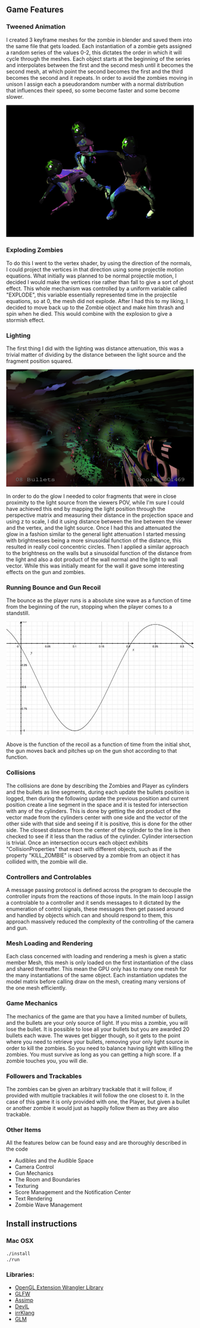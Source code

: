 
Game Features
--------
### Tweened Animation

I created 3 keyframe meshes for the zombie in blender and saved them into the same
file that gets loaded. Each instantiation of a zombie gets assigned a random
series of the values 0-2, this dictates the order in which it will cycle
through the meshes. Each object starts at the beginning of the series and
interpolates between the first and the second mesh until it becomes the second
mesh, at which point the second becomes the first and the third becomes the
second and it repeats. In order to avoid the zombies moving in unison I assign
each a pseudorandom number with a normal distribution that influences their
speed, so some become faster and some become slower.

![](resources/zombies.png)

### Exploding Zombies
To do this I went to the vertex shader, by using the direction of the normals,
I could project the vertices in that direction using some projectile motion
equations. What initially was planned to be normal projectile motion, I decided
I would make the vertices rise rather than fall to give a sort of ghost effect.
This whole mechanism was controlled by a uniform variable called "EXPLODE",
this variable essentially represented time in the projectile equations, so at
0, the mesh did not explode. After I had this to my liking, I decided to move
back up to the Zombie object and make him thrash and spin when he died. This
would combine with the explosion to give a stormish effect.

### Lighting
The first thing I did with the lighting was distance attenuation, this was a
trivial matter of dividing by the distance between the light source and the
fragment position squared.

![](resources/screenshot.png)

In order to do the glow I needed to color fragments that were
in close proximity to the light source from the viewers POV, while I'm sure
I could have achieved this end by mapping the light position through the
perspective matrix and measuring their distance in the projection space and
using z to scale, I did it using distance between the line between the viewer
and the vertex, and the light source. Once I had this and attenuated the glow in
a fashion similar to the general light attenuation I started messing with
brightnesses being a more sinusoidal function of the distance, this resulted in
really cool concentric circles. Then I applied a similar approach to the
brightness on the walls but a sinusoidal function of the distance from the
light and also a dot product of the wall normal and the light to wall vector.
While this was initially meant for the wall it gave some interesting effects
on the gun and zombies.

### Running Bounce and Gun Recoil
The bounce as the player runs is a absolute sine wave as a function of time
from the beginning of the run, stopping when the player comes to a standstill.

![](resources/recoil_func.jpg)

Above is the function of the recoil as a function of time from the initial
shot, the gun moves back
and pitches up on the gun shot according to that function.

### Collisions
The collisions are done by describing the Zombies and Player as cylinders and
the bullets as line segments, during each update the bullets position is
logged, then during the following update the previous position and current
position create a line segment in the space and it is tested for intersection
with any of the cylinders. This is done by getting the dot product of the
vector made from
the cylinders center with one side and the vector of the other side with that
side and seeing if it is positive, this is done for the other side. The
closest distance from the center of the cylinder to the line is then checked
to see if it less than the radius of the cylinder. Cylinder intersection is
trivial. Once an intersection occurs each object exhibits "CollisionProperties"
that react with different objects, such as if the property "KILL_ZOMBIE" is
observed by a zombie from an object it has collided with, the zombie will die.

### Controllers and Controlables
A message passing protocol is defined across the program to decouple the
controller inputs from the reactions of those inputs. In the main loop I
assign a controlable to a controller and it sends messages to it dictated
by the enumeration of control signals, these messages then get passed around
and handled by objects which can and should respond to them, this approach
massively reduced the complexity of the controlling of the camera and gun.

### Mesh Loading and Rendering
Each class concerned with loading and rendering a mesh is given a static member
Mesh, this mesh is only loaded on the first instantiation of the class and
shared thereafter. This mean the GPU only has to many one mesh for the many
instantiations of the same object. Each instantiation updates the model matrix
before calling draw on the mesh, creating many versions of the one mesh
efficiently.

### Game Mechanics
The mechanics of the game are that you have a limited number of bullets, and
the bullets are your only source of light. If you miss a zombie, you will lose
the bullet. It is possible to lose all your bullets but you are awarded 20
bullets each wave. The waves get bigger though, so it gets to the point where
you need to retrieve your bullets, removing your only light source in order
to kill the zombies. So you need to balance having light with killing the
zombies. You must survive as long as you can getting a high score. If a zombie
touches you, you will die.

### Followers and Trackables
The zombies can be given an arbitrary trackable that it will follow, if
provided with multiple trackables it will follow the one closest to it. In the
case of this game it is only provided with one, the Player, but given a bullet
or another zombie it would just as happily follow them as they are also
trackable.

### Other Items
All the features below can be found easy and are thoroughly described in the
code
* Audibles and the Audible Space
* Camera Control
* Gun Mechanics
* The Room and Boundaries
* Texturing
* Score Management and the Notification Center
* Text Rendering
* Zombie Wave Management

Install instructions
----------------
### Mac OSX
	./install
	./run

### Libraries:
* [OpenGL Extension Wrangler Library]
* [GLFW]
* [Assimp]
* [DevIL]
* [irrKlang]
* [GLM]

[OpenGL Extension Wrangler Library]:http://glew.sourceforge.net
[GLFW]: http://www.glfw.org
[Assimp]: http://assimp.sourceforge.net
[DevIL]: http://openil.sourceforge.net
[irrKlang]: http://www.ambiera.com/irrklang/
[GLM]: http://glm.g-truc.net/0.9.6/index.html

